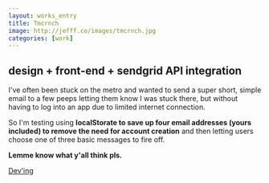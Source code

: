 ```yaml
---
layout: works_entry
title: Tmcrnch
image: http://jefff.co/images/tmcrnch.jpg
categories: [work]
---
```


<h2 data-icon="⚒">design + front-end + sendgrid API integration</h2>

I've often been stuck on the metro and wanted to send a super short, simple email to a few peeps letting them know I was stuck there, but without having to log into an app due to limited internet connection.

So I'm testing using **localStorate to save up four email addresses (yours included) to remove the need for account creation** and then letting users choose one of three basic messages to fire off.

**Lemme know what y'all think pls.**

<a href="http://dailytidb.it" class="button" data-icon="✈">Dev&rsquo;ing</a>